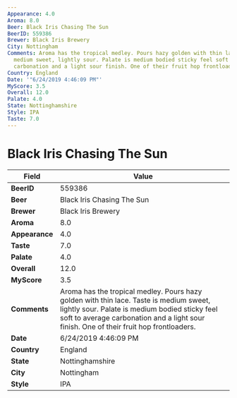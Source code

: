 ```yaml
---
Appearance: 4.0
Aroma: 8.0
Beer: Black Iris Chasing The Sun
BeerID: 559386
Brewer: Black Iris Brewery
City: Nottingham
Comments: Aroma has the tropical medley. Pours hazy golden with thin lace. Taste is
  medium sweet, lightly sour. Palate is medium bodied sticky feel soft to average
  carbonation and a light sour finish. One of their fruit hop frontloaders.
Country: England
Date: '"6/24/2019 4:46:09 PM"'
MyScore: 3.5
Overall: 12.0
Palate: 4.0
State: Nottinghamshire
Style: IPA
Taste: 7.0
---
```


# Black Iris Chasing The Sun

| Field         | Value |
|---------------|-------|
| **BeerID** | 559386 |
| **Beer** | Black Iris Chasing The Sun |
| **Brewer** | Black Iris Brewery |
| **Aroma** | 8.0 |
| **Appearance** | 4.0 |
| **Taste** | 7.0 |
| **Palate** | 4.0 |
| **Overall** | 12.0 |
| **MyScore** | 3.5 |
| **Comments** | Aroma has the tropical medley. Pours hazy golden with thin lace. Taste is medium sweet, lightly sour. Palate is medium bodied sticky feel soft to average carbonation and a light sour finish. One of their fruit hop frontloaders. |
| **Date** | 6/24/2019 4:46:09 PM |
| **Country** | England |
| **State** | Nottinghamshire |
| **City** | Nottingham |
| **Style** | IPA |
